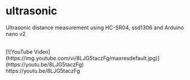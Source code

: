 # ultrasonic
Ultrasonic distance measurement using HC-SR04, ssd1306 and Arduino nano v2

</br>
[![YouTube Video](https://img.youtube.com/vi/8LJG5taczFg/maxresdefault.jpg)](https://youtu.be/8LJG5taczFg) </br>
https://youtu.be/8LJG5taczFg
